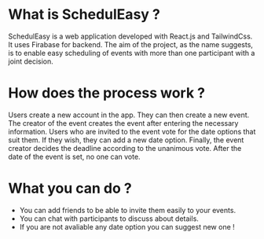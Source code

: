# What is SchedulEasy ?

  SchedulEasy is a web application developed with React.js and TailwindCss. It uses Firabase for backend. The aim of the project, as the name suggests, is to enable easy scheduling of events with more than one participant with a joint decision.

# How does the process work ?

  Users create a new account in the app. They can then create a new event. The creator of the event creates the event after entering the necessary information. Users who are invited to the event vote for the date options that suit them. If they wish, they can add a new date option. Finally, the event creator decides the deadline according to the unanimous vote. After the date of the event is set, no one can vote.

# What you can do ?

- You can add friends to be able to invite them easily to your events.
- You can chat with participants to discuss about details.
- If you are not avaliable any date option you can suggest new one !
